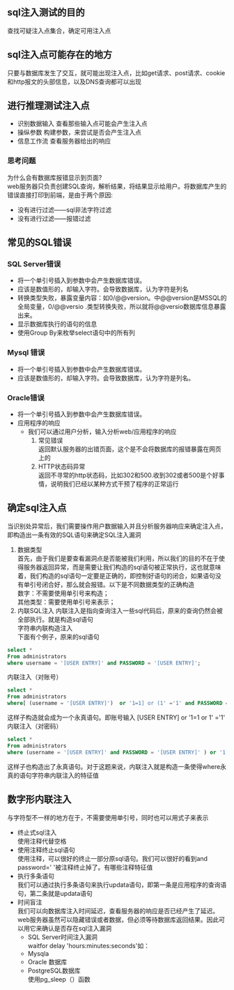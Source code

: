 ## sql注入测试的目的  

查找可疑注入点集合，确定可用注入点

## sql注入点可能存在的地方  

只要与数据库发生了交互，就可能出现注入点，比如get请求、post请求、cookie和http报文的头部信息，以及DNS查询都可以出现  
    
## 进行推理测试注入点  

+ 识别数据输入
		查看那些输入点可能会产生注入点
+ 操纵参数
		构建参数，来尝试是否会产生注入点
+ 信息工作流
		查看服务器给出的响应
### 思考问题
为什么会有数据库报错显示到页面?   
web服务器只负责创建SQL查询，解析结果，将结果显示给用户。将数据库产生的错误直接打印到前端，是由于两个原因:
+ 没有进行过滤——sql非法字符过滤
+ 没有进行过滤——报错过滤

## 常见的SQL错误
### SQL Server错误
+ 将一个单引号插入到参数中会产生数据库错误。
+ 应该是数值形的，却输入字符。会导致数据库，认为字符是列名
+ 转换类型失败，暴露变量内容：如0/@@version。中@@version是MSSQL的全局变量，0/@@versio .类型转换失败，所以就将@@versio数据库信息暴露出来。
+ 显示数据库执行的语句的信息
+ 使用Group By来枚举select语句中的所有列
### Mysql 错误
+ 将一个单引号插入到参数中会产生数据库错误。
+ 应该是数值形的，却输入字符。会导致数据库，认为字符是列名。
### Oracle错误
+ 将一个单引号插入到参数中会产生数据库错误。  
+ 应用程序的响应  
    + 我们可以通过用户分析，输入分析web/应用程序的响应
        1. 常见错误  
        返回默认服务器的出错页面，这个是不会将数据库的报错暴露在网页上的
        2. HTTP状态码异常  
        返回不寻常的http状态码，比如302和500.收到302或者500是个好事情，说明我们已经以某种方式干预了程序的正常运行

## 确定sql注入点
当识别处异常后，我们需要操作用户数据输入并且分析服务器响应来确定注入点，即构造出一条有效的SQL语句来确定SQL注入漏洞
1. 数据类型  
首先，由于我们是要查看漏洞点是否能被我们利用，所以我们的目的不在于使得服务器返回异常，而是需要让我们构造的sql语句被正常执行，这也就意味着，我们构造的sql语句一定要是正确的，即控制好语句的闭合，如果语句没有单引号闭合好，那么就会报错。以下是不同数据类型的正确构造  
数字：不需要使用单引号来构造；  
其他类型：需要使用单引号来表示；
2. 内联SQL注入
内联注入是指向查询注入一些sql代码后，原来的查询仍然会被全部执行。就是构造sql语句  
字符串内联构造注入  
下面有个例子，原来的sql语句
```sql      
select *
From administrators
where username = '[USER ENTRY]' and PASSWORD = '[USER ENTRY]';
```
内联注入（对账号）
```sql
select *
From administrators
where[ (username = '[USER ENTRY]')  or '1=1] or (1' ='1' and PASSWORD = '[USER ENTRY]';) 
```
这样子构造就会成为一个永真语句。即账号输入 [USER ENTRY]  or '1=1 or 1' ='1' 
内联注入（对密码）
```sql
select *
From administrators
where (username = '[USER ENTRY]' and PASSWORD = '[USER ENTRY]' ) or '1'='1';
```
这样子也构造出了永真语句。对于这题来说，内联注入就是构造一条使得where永真的语句字符串内联注入的特征值

## 数字形内联注入  
与字符型不一样的地方在于，不需要使用单引号，同时也可以用式子来表示  
+ 终止式sql注入  
使用注释代替空格
+ 使用注释终止sql语句  
使用注释，可以很好的终止一部分原sql语句。我们可以很好的看到and password=' '被注释终止掉了。有哪些注释特征值
+ 执行多条语句  
我们可以通过执行多条语句来执行updata语句，即第一条是应用程序的查询语句，第二条就是updata语句
+ 时间盲注  
我们可以向数据库注入时间延迟，查看服务器的响应是否已经产生了延迟。web服务器虽然可以隐藏错误或者数据，但必须等待数据库返回结果。因此可以用它来确认是否存在sql注入漏洞
    + SQL Server时间注入漏洞  
    waitfor delay 'hours:minutes:seconds'如：
    + Mysqla
    + Oracle 数据库
    + PostgreSQL数据库  
    使用pg_sleep（）函数




